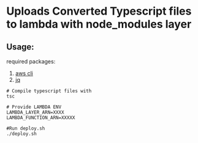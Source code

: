# Uploads Converted Typescript files to lambda with node_modules layer

## Usage:

required packages:
1. [aws cli](https://aws.amazon.com/cli/)
2. [jq](https://stedolan.github.io/jq/)

```
# Compile typescript files with
tsc

# Provide LAMBDA ENV
LAMBDA_LAYER_ARN=XXXX
LAMBDA_FUNCTION_ARN=XXXXX

#Run deploy.sh
./deploy.sh
```